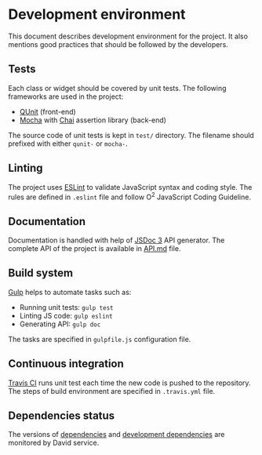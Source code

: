 # Development environment
This document describes development environment for the project. It also mentions good practices that should be followed by the developers.

## Tests
Each class or widget should be covered by unit tests. The following frameworks are used in the project:

* [QUnit](http://qunitjs.com) (front-end)
* [Mocha](https://mochajs.org) with [Chai](http://chaijs.com) assertion library (back-end)

The source code of unit tests is kept in `test/` directory. The filename should prefixed with either `qunit-` or `mocha-`. 

## Linting
The project uses [ESLint](http://eslint.org) to validate JavaScript syntax and coding style. The rules are defined in `.eslint` file and follow O<sup>2</sup> JavaScript Coding Guideline.

## Documentation
Documentation is handled with help of [JSDoc 3](http://usejsdoc.org) API generator.
The complete API of the project is available in [API.md](API.md) file.

## Build system
[Gulp](http://gulpjs.com) helps to automate tasks such as:

* Running unit tests: `gulp test`
* Linting JS code: `gulp eslint`
* Generating API: `gulp doc`

The tasks are specified in `gulpfile.js` configuration file.

## Continuous integration
[Travis CI](https://travis-ci.org/AliceO2Group/ControlGui) runs unit test each time the new code is pushed to the repository. The steps of build environment are specified in `.travis.yml` file.

## Dependencies status
The versions of [dependencies](https://david-dm.org/AliceO2Group/ControlGui) and [development dependencies](https://david-dm.org/AliceO2Group/ControlGui?type=dev) are monitored by David service.